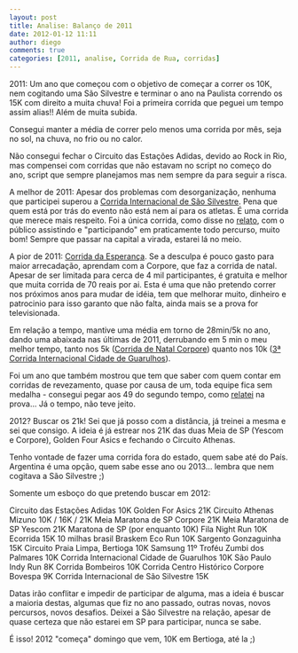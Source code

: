```yaml
---
layout: post
title: Analise: Balanço de 2011
date: 2012-01-12 11:11
author: diego
comments: true
categories: [2011, analise, Corrida de Rua, corridas]
---
```

2011: Um ano que começou com o objetivo de começar a correr os 10K, nem cogitando uma São Silvestre e terminar o ano na Paulista correndo os 15K com direito a muita chuva! Foi a primeira corrida que peguei um tempo assim alias!! Além de muita subida.

Consegui manter a média de correr pelo menos uma corrida por mês, seja no sol, na chuva, no frio ou no calor.
<div class="moldura"><a class="lightbox" href="http://www.diegoronan.com.br/diegoronan/wp-content/uploads/2012/01/balanco2011_big.JPG"><img class="imgTitulo" src="http://www.diegoronan.com.br/diegoronan/wp-content/uploads/2012/01/balanco2011.JPG" alt="" /></a></div>
Não consegui fechar o Circuito das Estações Adidas, devido ao Rock in Rio, mas compensei com corridas que não estavam no script no começo do ano, script que sempre planejamos mas nem sempre da para seguir a risca.

A melhor de 2011: Apesar dos problemas com desorganização, nenhuma que participei superou a <a href="http://www.diegoronan.com.br/diegoronan/index.php/2012/01/01/relato-corrida-de-sao-silvestre-2011/">Corrida Internacional de São Silvestre</a>. Pena que quem está por trás do evento não está nem aí para os atletas. É uma corrida que merece mais respeito. Foi a única corrida, como disse no <a href="http://www.diegoronan.com.br/diegoronan/index.php/2012/01/01/relato-corrida-de-sao-silvestre-2011/">relato</a>, com o público assistindo e "participando" em praticamente todo percurso, muito bom! Sempre que passar na capital a virada, estarei lá no meio.

A pior de 2011: <a href="http://www.diegoronan.com.br/diegoronan/index.php/2011/08/18/relato-corrida-esperanca/">Corrida da Esperança</a>. Se a desculpa é pouco gasto para maior arrecadação, aprendam com a Corpore, que faz a corrida de natal. Apesar de ser limitada para cerca de 4 mil participantes, é gratuita e melhor que muita corrida de 70 reais por ai. Esta é uma que não pretendo correr nos próximos anos para mudar de idéia, tem que melhorar muito, dinheiro e patrocinio para isso garanto que não falta, ainda mais se a prova for televisionada.

Em relação a tempo, mantive uma média em torno de 28min/5k no ano, dando uma abaixada nas últimas de 2011, derrubando em 5 min o meu melhor tempo, tanto nos 5k (<a href="http://www.diegoronan.com.br/diegoronan/index.php/2011/12/04/relato-corrida-corpore-de-natal-5k/">Corrida de Natal Corpore</a>) quanto nos 10k (<a href="http://www.diegoronan.com.br/diegoronan/index.php/2011/12/11/relato-3-corrida-internacional-cidade-de-guarulhos/">3ª Corrida Internacional Cidade de Guarulhos</a>).

Foi um ano que também mostrou que tem que saber com quem contar em corridas de revezamento, quase por causa de um, toda equipe fica sem medalha - consegui pegar aos 49 do segundo tempo, como <a href="http://www.diegoronan.com.br/diegoronan/index.php/2011/09/18/relato-19-maratona-de-revezamento-pao-de-acucar-sao-paulo/">relatei</a> na prova... Já o tempo, não teve jeito.

2012? Buscar os 21k! Sei que já posso com a distância, já treinei a mesma e sei que consigo. A ideia é já estrear nos 21K das duas Meia de SP (Yescom e Corpore), Golden Four Asics e fechando o Circuito Athenas.

Tenho vontade de fazer uma corrida fora do estado, quem sabe até do País. Argentina é uma opção, quem sabe esse ano ou 2013... lembra que nem cogitava a São Silvestre ;)

Somente um esboço do que pretendo buscar em 2012:

Circuito das Estações Adidas 10K
Golden For Asics 21K
Circuito Athenas Mizuno 10K / 16K / 21K
Meia Maratona de SP Corpore 21K
Meia Maratona de SP Yescom 21K
Maratona de SP (por enquanto 10K)
Fila Night Run 10K
Ecorrida 15K
10 milhas brasil
Braskem Eco Run 10K
Sargento Gonzaguinha 15K
Circuito Praia Limpa, Bertioga 10K
Samsung 11º Troféu Zumbi dos Palmares 10K
Corrida Internacional Cidade de Guarulhos 10K
São Paulo Indy Run 8K
Corrida Bombeiros 10K
Corrida Centro Histórico Corpore Bovespa 9K
Corrida Internacional de São Silvestre 15K

Datas irão conflitar e impedir de participar de alguma, mas a ideia é buscar a maioria destas, algumas que fiz no ano passado, outras novas, novos percursos, novos desafios. Deixei a São Silvestre na relação, apesar de quase certeza que não estarei em SP para participar, nunca se sabe.

É isso! 2012 "começa" domingo que vem, 10K em Bertioga, até la ;)
